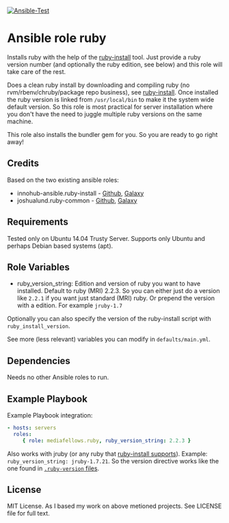 [![Ansible-Test](https://github.com/mediafellows/ansible-role-ruby/workflows/Ansible-Test/badge.svg)](https://github.com/mediafellows/ansible-role-ruby/actions?query=workflow%3AAnsible-Test)

# Ansible role ruby

Installs ruby with the help of the [ruby-install](https://github.com/postmodern/ruby-install) tool. Just provide a ruby version
number (and optionally the ruby edition, see below) and this role will take care of the rest.

Does a clean ruby install by downloading and compiling ruby (no rvm/rbenv/chruby/package repo business),
see [ruby-install](https://github.com/postmodern/ruby-install). Once installed the ruby version is linked from `/usr/local/bin`
to make it the system wide default version. So this role is most practical for server installation where you don't have the
need to juggle multiple ruby versions on the same machine.

This role also installs the bundler gem for you. So you are ready to go right away!

## Credits
Based on the two existing ansible roles:
* innohub-ansible.ruby-install - [Github](https://github.com/innohub-ansible/ruby-install), [Galaxy](https://galaxy.ansible.com/list#/roles/1766)
* joshualund.ruby-common - [Github](https://github.com/jlund/ansible-ruby-common), [Galaxy](https://galaxy.ansible.com/list#/roles/143)

## Requirements
Tested only on Ubuntu 14.04 Trusty Server. Supports only Ubuntu and perhaps Debian based systems (apt).

## Role Variables
* ruby_version_string: Edition and version of ruby you want to have installed. Default to ruby (MRI) 2.2.3.
So you can either just do a version like `2.2.1` if you want just standard (MRI) ruby. Or prepend the version with a edition.
For example `jruby-1.7`

Optionally you can also specify the version of the ruby-install script
with `ruby_install_version`.

See more (less relevant) variables you can modify in `defaults/main.yml`.

## Dependencies
Needs no other Ansible roles to run.

## Example Playbook
Example Playbook integration:
```yaml
- hosts: servers
  roles:
     { role: mediafellows.ruby, ruby_version_string: 2.2.3 }
```
Also works with jruby (or any ruby that [ruby-install supports](https://github.com/postmodern/ruby-install/blob/master/README.md)).
Example: `ruby_version_string: jruby-1.7.21`. So the version directive works like the one found in [`.ruby-version` files](https://gist.github.com/fnichol/1912050).

## License
MIT License. As I based my work on above metioned projects. See LICENSE file for full text.
